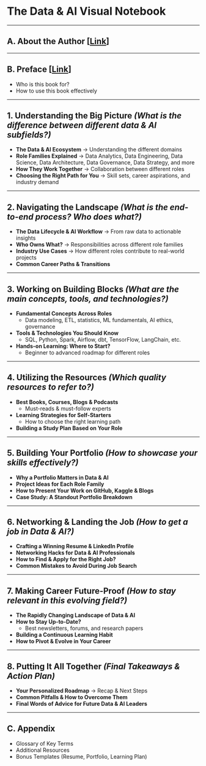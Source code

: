 # The Data & AI Visual Notebook  


---

## A. About the Author [[Link](https://github.com/ankit-rathi/The-Data-AI-Career-Playbook/blob/main/A.%20About%20the%20Author.md)]

---

## B. Preface  [[Link](https://github.com/ankit-rathi/The-Data-AI-Career-Playbook/blob/main/B.%20Preface.md)]
- Who is this book for?  
- How to use this book effectively  

---

## 1. Understanding the Big Picture *(What is the difference between different data & AI subfields?)*  
- **The Data & AI Ecosystem** → Understanding the different domains  
- **Role Families Explained** → Data Analytics, Data Engineering, Data Science, Data Architecture, Data Governance, Data Strategy, and more  
- **How They Work Together** → Collaboration between different roles  
- **Choosing the Right Path for You** → Skill sets, career aspirations, and industry demand  

---

## 2. Navigating the Landscape *(What is the end-to-end process? Who does what?)*  
- **The Data Lifecycle & AI Workflow** → From raw data to actionable insights  
- **Who Owns What?** → Responsibilities across different role families  
- **Industry Use Cases** → How different roles contribute to real-world projects  
- **Common Career Paths & Transitions**  

---

## 3. Working on Building Blocks *(What are the main concepts, tools, and technologies?)*  
- **Fundamental Concepts Across Roles**  
  - Data modeling, ETL, statistics, ML fundamentals, AI ethics, governance  
- **Tools & Technologies You Should Know**  
  - SQL, Python, Spark, Airflow, dbt, TensorFlow, LangChain, etc.  
- **Hands-on Learning: Where to Start?**  
  - Beginner to advanced roadmap for different roles  

---

## 4. Utilizing the Resources *(Which quality resources to refer to?)*  
- **Best Books, Courses, Blogs & Podcasts**  
  - Must-reads & must-follow experts  
- **Learning Strategies for Self-Starters**  
  - How to choose the right learning path  
- **Building a Study Plan Based on Your Role**  

---

## 5. Building Your Portfolio *(How to showcase your skills effectively?)*  
- **Why a Portfolio Matters in Data & AI**  
- **Project Ideas for Each Role Family**  
- **How to Present Your Work on GitHub, Kaggle & Blogs**  
- **Case Study: A Standout Portfolio Breakdown**  

---

## 6. Networking & Landing the Job *(How to get a job in Data & AI?)*  
- **Crafting a Winning Resume & LinkedIn Profile**  
- **Networking Hacks for Data & AI Professionals**  
- **How to Find & Apply for the Right Job?**  
- **Common Mistakes to Avoid During Job Search**  

---

## 7. Making Career Future-Proof *(How to stay relevant in this evolving field?)*  
- **The Rapidly Changing Landscape of Data & AI**  
- **How to Stay Up-to-Date?**  
  - Best newsletters, forums, and research papers  
- **Building a Continuous Learning Habit**  
- **How to Pivot & Evolve in Your Career**  

---

## 8. Putting It All Together *(Final Takeaways & Action Plan)*  
- **Your Personalized Roadmap** → Recap & Next Steps  
- **Common Pitfalls & How to Overcome Them**  
- **Final Words of Advice for Future Data & AI Leaders**  

---

## C. Appendix  
- Glossary of Key Terms  
- Additional Resources  
- Bonus Templates (Resume, Portfolio, Learning Plan)

